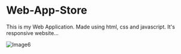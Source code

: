 # Web-App-Store


This is my Web Application. Made using html, css and javascript. It's responsive website...

![Image6](https://user-images.githubusercontent.com/90317197/147946821-41fe7599-4ad1-461d-a20f-fda43be4ffed.JPG)

